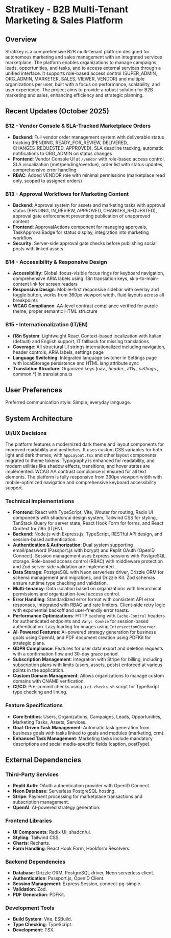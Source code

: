 # Stratikey - B2B Multi-Tenant Marketing & Sales Platform

## Overview

Stratikey is a comprehensive B2B multi-tenant platform designed for autonomous marketing and sales management with an integrated services marketplace. The platform enables organizations to manage campaigns, leads, opportunities, and tasks, and to access external services through a unified interface. It supports role-based access control (SUPER_ADMIN, ORG_ADMIN, MARKETER, SALES, VIEWER, VENDOR) and multiple organizations per user, built with a focus on performance, scalability, and user experience. The project aims to provide a robust solution for B2B marketing and sales, enhancing efficiency and strategic planning.

## Recent Updates (October 2025)

### B12 - Vendor Console & SLA-Tracked Marketplace Orders
- **Backend**: Full vendor order management system with deliverable status tracking (PENDING, READY_FOR_REVIEW, DELIVERED, CHANGES_REQUESTED, APPROVED), SLA deadline tracking, automatic notifications to ORG_ADMIN on status changes
- **Frontend**: Vendor Console UI at `/vendor` with role-based access control, SLA visualization (met/pending/overdue), order list with status updates, comprehensive error handling
- **RBAC**: Added VENDOR role with minimal permissions (marketplace read only, scoped to assigned orders)

### B13 - Approval Workflows for Marketing Content
- **Backend**: Approval system for assets and marketing tasks with approval status (PENDING, IN_REVIEW, APPROVED, CHANGES_REQUESTED), approval gate enforcement preventing publication of unapproved content
- **Frontend**: ApprovalActions component for managing approvals, TaskApprovalBadge for status display, integration into marketing workflow
- **Security**: Server-side approval gate checks before publishing social posts with linked assets

### B14 - Accessibility & Responsive Design
- **Accessibility**: Global :focus-visible focus rings for keyboard navigation, comprehensive ARIA labels using i18n translation keys, skip-to-main-content link for screen readers
- **Responsive Design**: Mobile-first responsive sidebar with overlay and toggle button, works from 360px viewport width, fluid layouts across all breakpoints
- **WCAG Compliance**: AA-level contrast compliance verified for purple theme, proper semantic HTML structure

### B15 - Internationalization (IT/EN)
- **i18n System**: Lightweight React Context-based localization with Italian (default) and English support, IT fallback for missing translations
- **Coverage**: All structural UI strings internationalized including navigation, header controls, ARIA labels, settings page
- **Language Switching**: Integrated language switcher in Settings page with localStorage persistence and HTML lang attribute sync
- **Translation Structure**: Organized keys (nav.*, header.*, a11y.*, settings.*, common.*) in translations.ts

## User Preferences

Preferred communication style: Simple, everyday language.

## System Architecture

### UI/UX Decisions
The platform features a modernized dark theme and layout components for improved readability and aesthetics. It uses custom CSS variables for both light and dark themes, with `AppLayout.tsx` and other layout components migrated to theme tokens. Typography is enhanced for readability, and modern utilities like shadow effects, transitions, and hover states are implemented. WCAG AA contrast compliance is ensured for all text elements. The platform is fully responsive from 360px viewport width with mobile-optimized navigation and comprehensive keyboard accessibility support.

### Technical Implementations
- **Frontend**: React with TypeScript, Vite, Wouter for routing, Radix UI components with shadcn/ui design system, Tailwind CSS for styling, TanStack Query for server state, React Hook Form for forms, and React Context for i18n (IT/EN).
- **Backend**: Node.js with Express.js, TypeScript, RESTful API design, and session-based authentication.
- **Authentication & Authorization**: Dual system supporting email/password (Passport.js with bcrypt) and Replit OAuth (OpenID Connect). Session management uses Express sessions with PostgreSQL storage. Role-based access control (RBAC) with middleware protection and Zod server-side validation are implemented.
- **Data Storage**: PostgreSQL with Neon serverless driver, Drizzle ORM for schema management and migrations, and Drizzle Kit. Zod schemas ensure runtime type checking and validation.
- **Multi-tenancy**: Data isolation based on organizations with hierarchical permissions and organization-level access control.
- **Error Handling**: Standardized error format with consistent API error responses, integrated with RBAC and rate limiters. Client-side retry logic with exponential backoff and user-friendly error toasts.
- **Performance Optimizations**: HTTP caching with `Cache-Control` headers for authenticated endpoints and `Vary: Cookie` for session-based authentication. Lazy loading for images using `IntersectionObserver`.
- **AI-Powered Features**: AI-powered strategy generation for business goals using OpenAI, and PDF document creation using PDFKit for strategic plans.
- **GDPR Compliance**: Features for user data export and deletion requests with a confirmation flow and 30-day grace period.
- **Subscription Management**: Integration with Stripe for billing, including subscription plans with limits (users, assets, posts) enforced at various points in the application.
- **Custom Domain Management**: Allows organizations to manage custom domains with CNAME verification.
- **CI/CD**: Pre-commit checks using a `ci-checks.sh` script for TypeScript type checking and linting.

### Feature Specifications
- **Core Entities**: Users, Organizations, Campaigns, Leads, Opportunities, Marketing Tasks, Assets, Services.
- **Goal-Driven Task Management**: Automatic task generation from business goals with tasks linked to goals and modules (marketing, crm).
- **Enhanced Task Management**: Marketing tasks include mandatory descriptions and social media-specific fields (caption, postType).

## External Dependencies

### Third-Party Services
- **Replit Auth**: OAuth authentication provider with OpenID Connect.
- **Neon Database**: Serverless PostgreSQL hosting.
- **Stripe**: Payment processing for marketplace transactions and subscription management.
- **OpenAI**: AI-powered strategy generation.

### Frontend Libraries
- **UI Components**: Radix UI, shadcn/ui.
- **Styling**: Tailwind CSS.
- **Charts**: Recharts.
- **Form Handling**: React Hook Form, Hookform Resolvers.

### Backend Dependencies
- **Database**: Drizzle ORM, PostgreSQL driver, Neon serverless client.
- **Authentication**: Passport.js, OpenID Client.
- **Session Management**: Express Session, connect-pg-simple.
- **Validation**: Zod.
- **PDF Generation**: PDFKit.

### Development Tools
- **Build System**: Vite, ESBuild.
- **Type Checking**: TypeScript.
- **Development**: TSX.